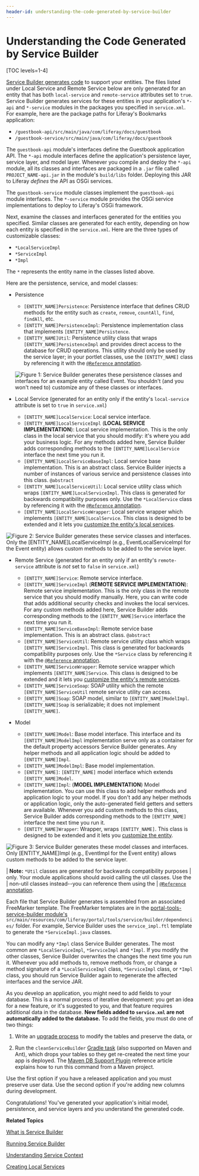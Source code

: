 ```yaml
---
header-id: understanding-the-code-generated-by-service-builder
---
```


# Understanding the Code Generated by Service Builder

[TOC levels=1-4]

[Service Builder generates code](/docs/7-2/appdev/-/knowledge_base/a/running-service-builder)
to support your entities. The files listed under Local Service and Remote
Service below are only generated for an entity that has both `local-service` and
`remote-service` attributes set to `true`. Service Builder generates services
for these entities in your application's `*-api` and `*-service` modules in the
packages you specified in `service.xml`. For example, here are the package
paths for Liferay's Bookmarks application:

- `/guestbook-api/src/main/java/com/liferay/docs/guestbook`
- `/guestbook-service/src/main/java/com/liferay/docs/guestbook`

The `guestbook-api` module's interfaces define the Guestbook application API.
The `*-api` module interfaces define the application's persistence layer,
service layer, and model layer. Whenever you compile and deploy the `*-api`
module, all its classes and interfaces are packaged in a `.jar` file called
`PROJECT_NAME-api.jar` in the module's `build/libs` folder. Deploying this JAR
to Liferay *defines* the API as OSGi services. 

The `guestbook-service` module classes implement the `guestbook-api` module
interfaces. The `*-service` module provides the OSGi service implementations to
deploy to Liferay's OSGi framework. 

Next, examine the classes and interfaces generated for the entities you
specified. Similar classes are generated for each entity, depending on how each
entity is specified in the `service.xml`. Here are the three types of
customizable classes:

- `*LocalServiceImpl`
- `*ServiceImpl`
- `*Impl`

The `*` represents the entity name in the classes listed above. 

Here are the persistence, service, and model classes:

- Persistence
    - `[ENTITY_NAME]Persistence`: Persistence interface that defines CRUD
      methods for the entity such as `create`, `remove`, `countAll`, `find`,
      `findAll`, etc. 
    - `[ENTITY_NAME]PersistenceImpl`: Persistence implementation class that
      implements `[ENTITY_NAME]Persistence`. 
    - `[ENTITY_NAME]Util`: Persistence utility class that wraps
      `[ENTITY_NAME]PersistenceImpl` and provides direct access to the database
      for CRUD operations. This utility should only be used by the service
      layer; in your portlet classes, use the `[ENTITY_NAME]` class by
      referencing it with the
      [`@Reference` annotation](/docs/7-2/frameworks/-/knowledge_base/f/osgi-services-and-dependency-injection-with-declarative-services). 

    ![Figure 1: Service Builder generates these persistence classes and interfaces for an example entity called *Event*. You shouldn't (and you won't need to) customize any of these classes or interfaces.](../../../images/service-builder-persistence-diagram.png)

- Local Service (generated for an entity only if the entity's `local-service`
  attribute is set to `true` in `service.xml`)
    - `[ENTITY_NAME]LocalService`: Local service interface. 
    - `[ENTITY_NAME]LocalServiceImpl` (**LOCAL SERVICE IMPLEMENTATION**): Local
      service implementation. This is the only class in the local service that
      you should modify: it's where you add your business logic. For
      any methods added here, Service Builder adds corresponding methods
      to the `[ENTITY_NAME]LocalService` interface the next time you run it.
    - `[ENTITY_NAME]LocalServiceBaseImpl`: Local service base implementation.
      This is an abstract class. Service Builder injects a number of instances
      of various service and persistence classes into this class. `@abstract`
    - `[ENTITY_NAME]LocalServiceUtil`: Local service utility class 
      which wraps `[ENTITY_NAME]LocalServiceImpl`. This class is generated for
      backwards compatibility purposes only. Use the `*LocalService` class by
      referencing it with the
      [`@Reference` annotation](/docs/7-2/frameworks/-/knowledge_base/f/osgi-services-and-dependency-injection-with-declarative-services). 
    - `[ENTITY_NAME]LocalServiceWrapper`: Local service wrapper which implements
      `[ENTITY_NAME]LocalService`. This class is designed to be extended and it
      lets you
      [customize the entity's local services](/docs/7-2/appdev/-/knowledge_base/a/customizing-liferay-services-service-wrappers).

![Figure 2: Service Builder generates these service classes and interfaces. Only the [ENTITY_NAME]LocalServiceImpl (e.g., EventLocalServiceImpl for the Event entity) allows custom methods to be added to the service layer.](../../../images/service-builder-service-diagram.png)

- Remote Service (generated for an entity only if an entity's `remote-service`
  attribute is *not* set to `false` in `service.xml`)
    - `[ENTITY_NAME]Service`: Remote service interface. 
    - `[ENTITY_NAME]ServiceImpl` (**REMOTE SERVICE IMPLEMENTATION**): Remote
      service implementation. This is the only class in the remote service
      that you should modify manually. Here, you can write code that adds
      additional security checks and invokes the local services. For any custom
      methods added here, Service Builder adds corresponding methods to the
      `[ENTITY_NAME]Service` interface the next time you run it. 
    - `[ENTITY_NAME]ServiceBaseImpl`: Remote service base implementation. This 
      is an abstract class.  `@abstract`
    - `[ENTITY_NAME]ServiceUtil`: Remote service utility class 
      which wraps `[ENTITY_NAME]ServiceImpl`. This class is generated for
      backwards compatibility purposes only. Use the `*Service` class by
      referencing it with the
      [`@Reference` annotation](/docs/7-2/frameworks/-/knowledge_base/f/osgi-services-and-dependency-injection-with-declarative-services).
    - `[ENTITY_NAME]ServiceWrapper`: Remote service wrapper which implements
      `[ENTITY_NAME]Service`. This class is designed to be extended and it lets
      you
      [customize the entity's remote services](/docs/7-2/appdev/-/knowledge_base/a/customizing-liferay-services-service-wrappers).
    - `[ENTITY_NAME]ServiceSoap`: SOAP utility which the remote 
      `[ENTITY_NAME]ServiceUtil` remote service utility can access.
    - `[ENTITY_NAME]Soap`: SOAP model, similar to `[ENTITY_NAME]ModelImpl`.
      `[ENTITY_NAME]Soap` is serializable; it does not implement
      `[ENTITY_NAME]`. 

- Model
    - `[ENTITY_NAME]Model`: Base model interface. This interface and its
      `[ENTITY_NAME]ModelImpl` implementation serve only as a container for the 
      default property accessors Service Builder generates. Any helper methods
      and all application logic should be added to `[ENTITY_NAME]Impl`. 
    - `[ENTITY_NAME]ModelImpl`: Base model implementation. 
    - `[ENTITY_NAME]`: `[ENTITY_NAME]` model interface which extends
      `[ENTITY_NAME]Model`. 
    - `[ENTITY_NAME]Impl`:  (**MODEL IMPLEMENTATION**) Model implementation. You
      can use this class to add helper methods and application logic to your
      model. If you don't add any helper methods or application logic, only the
      auto-generated field getters and setters are available. Whenever you
      add custom methods to this class, Service Builder adds corresponding
      methods to the `[ENTITY_NAME]` interface the next time you run it.
    - `[ENTITY_NAME]Wrapper`: Wrapper, wraps `[ENTITY_NAME]`. This class is 
      designed to be extended and it lets you
      [customize the entity](/docs/7-2/appdev/-/knowledge_base/a/customizing-liferay-services-service-wrappers).

![Figure 3: Service Builder generates these model classes and interfaces. Only `[ENTITY_NAME]Impl`  (e.g., `EventImpl` for the Event entity) allows custom methods to be added to the service layer.](../../../images/service-builder-model-diagram.png)

| **Note:** `*Util` classes are generated for backwards compatibility purposes
| only. Your module applications should avoid calling the util classes. Use the
| non-util classes instead--you can reference them using the
| [`@Reference` annotation](/docs/7-2/frameworks/-/knowledge_base/f/osgi-services-and-dependency-injection-with-declarative-services).

Each file that Service Builder generates is assembled from an associated
FreeMarker template. The FreeMarker templates are in the
[portal-tools-service-builder module's](https://github.com/liferay/liferay-portal/tree/master/modules/util/portal-tools-service-builder) `src/main/resources/com/liferay/portal/tools/service/builder/dependencies/` 
folder. For example, Service Builder uses the `service_impl.ftl` template to
generate the `*ServiceImpl.java` classes. 

You can modify any `*Impl` class Service Builder generates. The most common are
`*LocalServiceImpl`, `*ServiceImpl` and `*Impl`. If you modify the other
classes, Service Builder overwrites the changes the next time you run it.
Whenever you add methods to, remove methods from, or change a method signature
of a `*LocalServiceImpl` class, `*ServiceImpl` class, or `*Impl` class, you
should run Service Builder again to regenerate the affected interfaces and the
service JAR.

As you develop an application, you might need to add fields to your
database. This is a normal process of iterative development: you get an idea for
a new feature, or it's suggested to you, and that feature requires additional
data in the database. **New fields added to `service.xml` are not automatically
added to the database.** To add the fields, you must do one of two things: 

1.  Write an
    [upgrade process](/docs/7-2/appdev/-/knowledge_base/a/creating-an-upgrade-process-for-your-app) 
    to modify the tables and preserve the data, or

2.  Run the `cleanServiceBuilder`
    [Gradle task](/docs/7-2/reference/-/knowledge_base/r/db-support-gradle-plugin)
    (also supported on Maven and Ant), which drops your tables so they get
    re-created the next time your app is deployed. The
    [Maven DB Support Plugin](/docs/7-2/reference/-/knowledge_base/r/db-support-plugin)
    reference article explains how to run this command from a Maven
    project.

Use the first option if you have a released application and you must preserve
user data. Use the second option if you're adding new columns during
development. 

Congratulations! You've generated your application's initial model, persistence,
and service layers and you understand the generated code. 

**Related Topics**

[What is Service Builder](/docs/7-2/appdev/-/knowledge_base/a/what-is-service-builder)

[Running Service Builder](/docs/7-2/appdev/-/knowledge_base/a/running-service-builder)

[Understanding Service Context](/docs/7-2/appdev/-/knowledge_base/a/understanding-servicecontext)

[Creating Local Services](/docs/7-2/appdev/-/knowledge_base/a/creating-local-services)
